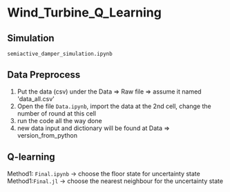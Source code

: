 # Wind_Turbine_Q_Learning
## Simulation
`semiactive_damper_simulation.ipynb`
## Data Preprocess
1. Put the data (csv) under the Data => Raw file => assume it named 'data_all.csv'
2. Open the file `Data.ipynb`, import the data at the 2nd cell, change the number of round at this cell
3. run the code all the way done
4. new data input and dictionary will be found at  Data => version_from_python
## Q-learning
Method1: `Final.ipynb` -> choose the floor state for uncertainty state
Method1:`Final.jl` -> choose the nearest neighbour for the uncertainty state
